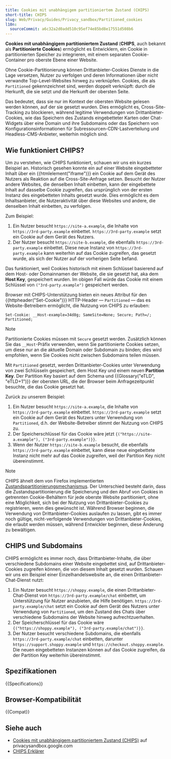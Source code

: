 ```yaml
---
title: Cookies mit unabhängigem partitioniertem Zustand (CHIPS)
short-title: CHIPS
slug: Web/Privacy/Guides/Privacy_sandbox/Partitioned_cookies
l10n:
  sourceCommit: a6c32a2d0add510c95ef74e85bd8e17551d508b6
---
```


**Cookies mit unabhängigem partitioniertem Zustand** (**CHIPS**, auch bekannt als **Partitionierte Cookies**) ermöglicht es Entwicklern, ein Cookie in partitionierten Speicher zu integrieren, mit einem separaten Cookie-Container pro oberste Ebene einer Website.

Ohne Cookie-Partitionierung können Drittanbieter-Cookies Dienste in die Lage versetzen, Nutzer zu verfolgen und deren Informationen über nicht verwandte Top-Level-Websites hinweg zu verknüpfen. Cookies, die als `Partitioned` gekennzeichnet sind, werden doppelt verknüpft: durch die Herkunft, die sie setzt _und_ die Herkunft der obersten Seite.

Das bedeutet, dass sie nur im Kontext der obersten Website gelesen werden können, auf der sie gesetzt wurden. Dies ermöglicht es, Cross-Site-Tracking zu blockieren, während legitime Verwendungen von Drittanbieter-Cookies, wie das Speichern des Zustands eingebetteter Karten oder Chat-Widgets über eine Domain und ihre Subdomains oder das Speichern von Konfigurationsinformationen für Subressourcen-CDN-Lastverteilung und Headless-CMS-Anbieter, weiterhin möglich sind.

## Wie funktioniert CHIPS?

Um zu verstehen, wie CHIPS funktioniert, schauen wir uns ein kurzes Beispiel an. Historisch gesehen konnte ein auf einer Website eingebetteter Inhalt über ein {{htmlelement("iframe")}} ein Cookie auf dem Gerät des Nutzers als Reaktion auf die Cross-Site-Anfrage setzen. Besucht der Nutzer andere Websites, die denselben Inhalt einbetten, kann der eingebettete Inhalt auf dasselbe Cookie zugreifen, das ursprünglich von der ersten Instanz des eingebetteten Inhalts gesetzt wurde. Dies ermöglicht es dem Inhaltsanbieter, die Nutzeraktivität über diese Websites und andere, die denselben Inhalt einbetten, zu verfolgen.

Zum Beispiel:

1. Ein Nutzer besucht `https://site-a.example`, die Inhalte von `https://3rd-party.example` einbettet. `https://3rd-party.example` setzt ein Cookie auf dem Gerät des Nutzers.
2. Der Nutzer besucht `https://site-b.example`, die ebenfalls `https://3rd-party.example` einbettet. Diese neue Instanz von `https://3rd-party.example` kann weiterhin auf das Cookie zugreifen, das gesetzt wurde, als sich der Nutzer auf der vorherigen Seite befand.

Das funktioniert, weil Cookies historisch mit einem Schlüssel basierend auf dem Host- oder Domainnamen der Website, die sie gesetzt hat, aka dem **Host Key**, gespeichert wurden. Im obigen Fall würde das Cookie mit einem Schlüssel von `("3rd-party.example")` gespeichert werden.

Browser mit CHIPS-Unterstützung bieten ein neues Attribut für den {{httpheader("Set-Cookie")}} HTTP-Header — `Partitioned` — das es Website-Betreibern ermöglicht, die Nutzung von CHIPS zu erlauben:

```http
Set-Cookie: __Host-example=34d8g; SameSite=None; Secure; Path=/; Partitioned;
```

> [!NOTE]
> Partitionierte Cookies müssen mit `Secure` gesetzt werden. Zusätzlich können Sie das `__Host`-Präfix verwenden, wenn Sie partitionierte Cookies setzen, um diese nur an die aktuelle Domain oder Subdomain zu binden; dies wird empfohlen, wenn Sie Cookies nicht zwischen Subdomains teilen müssen.

Mit `Partitioned` gesetzt, werden Drittanbieter-Cookies unter Verwendung von zwei Schlüsseln gespeichert, dem Host Key und einem neuen **Partition Key**. Der Partition Key basiert auf dem Schema und {{Glossary("eTLD", "eTLD+1")}} der obersten URL, die der Browser beim Anfragezeitpunkt besuchte, die das Cookie gesetzt hat.

Zurück zu unserem Beispiel:

1. Ein Nutzer besucht `https://site-a.example`, die Inhalte von `https://3rd-party.example` einbettet. `https://3rd-party.example` setzt ein Cookie auf dem Gerät des Nutzers unter Verwendung von `Partitioned`, d.h. der Website-Betreiber stimmt der Nutzung von CHIPS zu.
2. Der Speicherschlüssel für das Cookie wäre jetzt `{("https://site-a.example"), ("3rd-party.example")}}`.
3. Wenn der Nutzer `https://site-b.example` besucht, die ebenfalls `https://3rd-party.example` einbettet, kann diese neue eingebettete Instanz nicht mehr auf das Cookie zugreifen, weil der Partition Key nicht übereinstimmt.

> [!NOTE]
> CHIPS ähnelt dem von Firefox implementierten [Zustandspartitionierungsmechanismus](/de/docs/Web/Privacy/Guides/State_Partitioning). Der Unterschied besteht darin, dass die Zustandspartitionierung die Speicherung und den Abruf von Cookies in getrennten Cookie-Behältern für jede oberste Website partitioniert, ohne eine Möglichkeit, sich bei der Nutzung von Drittanbieter-Cookies zu registrieren, wenn dies gewünscht ist. Während Browser beginnen, die Verwendung von Drittanbieter-Cookies auslaufen zu lassen, gibt es immer noch gültige, nicht-verfolgende Verwendungen von Drittanbieter-Cookies, die erlaubt werden müssen, während Entwickler beginnen, diese Änderung zu bewältigen.

## CHIPS und Subdomains

CHIPS ermöglicht es immer noch, dass Drittanbieter-Inhalte, die über verschiedene Subdomains einer Website eingebettet sind, auf Drittanbieter-Cookies zugreifen können, die von diesem Inhalt gesetzt wurden. Schauen wir uns ein Beispiel einer Einzelhandelswebsite an, die einen Drittanbieter-Chat-Dienst nutzt:

1. Ein Nutzer besucht `https://shoppy.example`, die einen Drittanbieter-Chat-Dienst von `https://3rd-party.example/chat` einbettet, um Unterstützung für Nutzer anzubieten, die Hilfe benötigen. `https://3rd-party.example/chat` setzt ein Cookie auf dem Gerät des Nutzers unter Verwendung von `Partitioned`, um den Zustand des Chats über verschiedene Subdomains der Website hinweg aufrechtzuerhalten.
2. Der Speicherschlüssel für das Cookie wäre `{("https://shoppy.example"), ("3rd-party.example/chat")}}`.
3. Der Nutzer besucht verschiedene Subdomains, die ebenfalls `https://3rd-party.example/chat` einbetten, darunter `https://support.shoppy.example` und `https://checkout.shoppy.example`. Die neuen eingebetteten Instanzen können auf das Cookie zugreifen, da der Partition Key weiterhin übereinstimmt.

## Spezifikationen

{{Specifications}}

## Browser-Kompatibilität

{{Compat}}

## Siehe auch

- [Cookies mit unabhängigem partitioniertem Zustand (CHIPS)](https://privacysandbox.google.com/cookies/chips) auf privacysandbox.google.com
- [CHIPS Erklärer](https://github.com/privacycg/CHIPS)
